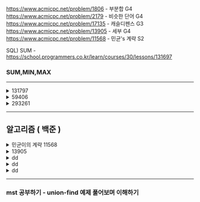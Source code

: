 https://www.acmicpc.net/problem/1806 - 부분합 G4
https://www.acmicpc.net/problem/2179 - 비슷한 단어 G4
https://www.acmicpc.net/problem/17135 - 캐슬디펜스 G3
https://www.acmicpc.net/problem/13905 - 세부 G4
https://www.acmicpc.net/problem/11568 - 민균's 계략 S2

SQL)
SUM - https://school.programmers.co.kr/learn/courses/30/lessons/131697

### SUM,MIN,MAX

---

<details>
  <summary>131797 </summary>
  
  ```
  SELECT MAX(PRICE) as 'MAX_PRICE' FROM PRODUCT
  ```
</details>


<details>
  <summary> 59406 </summary>
  ```
  -- 코드를 입력하세요
  SELECT COUNT(ANIMAL_ID) as 'count' FROM ANIMAL_INS
  ```

</details>

<details>
  <summary>293261</summary>

  개수세는건 COUNT

  - 293261

  물고기 종류 별로 가장 큰 물고기의 ID, 물고기 이름, 길이를 출력하는 SQL 문을 작성해주세요.

  물고기의 ID 컬럼명은 ID, 이름 컬럼명은 FISH_NAME, 길이 컬럼명은 LENGTH로 해주세요.
  결과는 물고기의 ID에 대해 오름차순 정렬해주세요.
  단, 물고기 종류별 가장 큰 물고기는 1마리만 있으며 10cm 이하의 물고기가 가장 큰 경우는 없습니다.

  다까먹었네
  오름차순 정리 -> ? 오더바이였나

  글구 조인 해야함 type 으로 이름 찾아야해서.. 

  내생각엔 개념한번 싹 보고 문제푸는게 훨 나을듯
  데베설 자료 가져와잇!
</details>

---
## 알고리즘 ( 백준 )

<details>
  <summary>민균이의 계략 11568</summary>
  - 증가하는 순서의 배열이 아니면 놀림받는대. 너무함
  - 카드가 5개면, 최대한 많은 원소의 개수를 가진 카드 배열을 제시해야함.

  테스트 케이스를 보며 이해해보자.<br>
  1,2,8,9,10 은 왜 안되지? 아 알겠다.
  이 순서를 바꿀 수는 없는것 같다. <br>
  예컨대 배열이 8 9 1 2 10 이면
  1 2 10이 되고, 8,9,10 은 되는데 1,2,8은 안된다. 왜냐면 8이 좀 더 앞순서에 제시되었으니까! <br>

  그리디 비스무리 한건가..?
  <br>
  
  **문제 풀이**

  - 반복문을 돌면서 원소 다음값이 크다면 원소의 개수 +1
  - 만약 작다면 반복문 종료, 다음원소부터 다시 반복문 돌기,
    - 이때 두번째 반복문과 이전에 돌았던 값의 answer 를 비교해본다. 더 큰값을 answer 로 넣어준다.
  
  - 지금 위 상황에 오류가 있다. 지금은 그냥 그 다음 원소가 큰지만 확인해서.. 잘못됨. 
  - 예컨대 8 > 9> 면 9보다 큰게 있는지를 찾아야함 
  그것도 추가해주자.
  <br>
  <br>
  <br>

  ```
  import sys
  N = int(sys.stdin.readline())
  card = list(map(int, sys.stdin.readline().split()))

  answer =0
  for i in range(0,N):
      compare_num = card[i]
      num =1
      for j in range(i+1,N):
          if compare_num < card[j]:
              num +=1

      answer = max(answer,num)

  print(answer)
```
이렇게 했는데 틀렸댄다. dp 를 하랜다.
이게 LIS(최장증가수열 알고리즘)이라고한다.


### LIS?
LIS 알고리즘 (Longest Increasing Subsequence Algorithm) 은 최장증가수열 알고리즘으로 증가하는 원소들의 가장 긴 부분집합을 찾는 알고리즘이다. <br>
<br>
[링크](<https://gom20.tistory.com/91#:~:text=LIS%20%EC%95%8C%EA%B3%A0%EB%A6%AC%EC%A6%98%20(Longest%20Increasing%20Subsequence,%EC%A7%91%ED%95%A9%EC%9D%84%20%EC%B0%BE%EB%8A%94%20%EC%95%8C%EA%B3%A0%EB%A6%AC%EC%A6%98%EC%9D%B4%EB%8B%A4.>)보고 이해하기

  
</details>


<details>
  <summary>13905</summary>

  









</details>
<details>
  <summary>dd</summary>


</details>
<details>
  <summary>dd</summary>


</details>
<details>
  <summary>dd</summary>


</details>

---
### mst 공부하기 - union-find 예제 풀어보며 이해하기 
